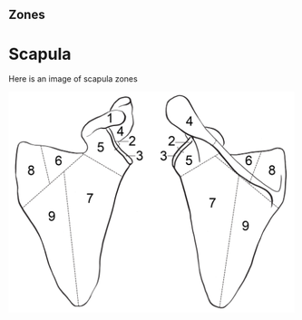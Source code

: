 ## Zones

# Scapula

Here is an image of scapula zones

![Scapula Zones](../images/zones/scapula.png)
